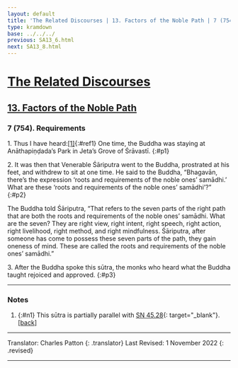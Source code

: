 ```yaml
---
layout: default
title: 'The Related Discourses | 13. Factors of the Noble Path | 7 (754). Requirements'
type: kramdown
base: ../../../
previous: SA13_6.html
next: SA13_8.html
---
```


# [The Related Discourses](../index.html)
## [13. Factors of the Noble Path](index.html)
### 7 (754). Requirements

1\. Thus I have heard:[\[1\]](#n1){:#ref1} One time, the Buddha was staying at Anāthapiṇḍada’s Park in Jeta’s Grove of Śrāvastī.
{:#p1}

2\. It was then that Venerable Śāriputra went to the Buddha, prostrated at his feet, and withdrew to sit at one time. He said to the Buddha, “Bhagavān, there’s the expression ‘roots and requirements of the noble ones’ samādhi.’ What are these ‘roots and requirements of the noble ones’ samādhi’?”
{:#p2}

The Buddha told Śāriputra, “That refers to the seven parts of the right path that are both the roots and requirements of the noble ones’ samādhi. What are the seven? They are right view, right intent, right speech, right action, right livelihood, right method, and right mindfulness. Śāriputra, after someone has come to possess these seven parts of the path, they gain oneness of mind. These are called the roots and requirements of the noble ones’ samādhi.”

3\. After the Buddha spoke this sūtra, the monks who heard what the Buddha taught rejoiced and approved.
{:#p3}

---

### Notes

1. {:#n1} This sūtra is partially parallel with [SN 45.28](https://suttacentral.net/sn45.28){: target="_blank"}. [\[back\]](#ref1)

---

Translator: Charles Patton
{: .translator}
Last Revised: 1 November 2022
{: .revised}

---